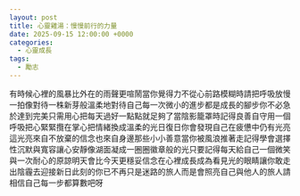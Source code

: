 ```yaml
---
layout: post
title: 心靈雞湯：慢慢前行的力量
date: 2025-09-15 12:00:00 +0000
categories:
  - 心靈成長
tags:
  - 勵志
---
```


有時候心裡的風暴比外在的雨聲更喧鬧當你覺得力不從心前路模糊時請把呼吸放慢一拍像對待一株新芽般溫柔地對待自己每一次微小的進步都是成長的腳步你不必急於達到完美只需用心把每天過好一點點就足夠了當陰影籠罩時記得良善自守用一個呼吸把心緊緊攬在掌心把情緒換成溫柔的光日復日你會發現自己在疲憊中仍有光亮這光亮來自不放棄的信念也來自身邊那些小小善意當你被風浪推著走記得學會選擇性沉默與寬容讓心安靜像湖面凝成一圈圈徽章般的光只要記得每天給自己一個微笑與一次耐心的原諒明天會比今天更穩妥信念在心裡成長成為看見光的眼睛讓你敢走出陰霾去迎接新日此刻的你已不再只是迷路的旅人而是會照亮自己與他人的旅人請相信自己每一步都算數吧呀